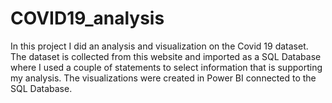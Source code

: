 # COVID19_analysis
In this project I did an analysis and visualization on the Covid 19 dataset. The dataset is collected from this website and imported as a SQL Database where I used a couple of statements to select information that is supporting my analysis. The visualizations were created in Power BI connected to the SQL Database.
